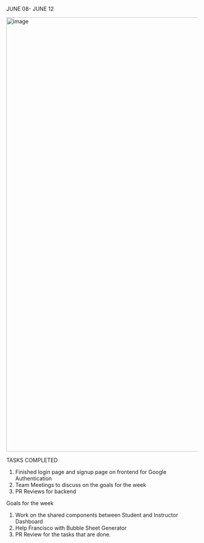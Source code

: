 
JUNE 08- JUNE 12


<img width="1140" alt="image" src="https://github.com/UBCO-COSC499-Summer-2024/team-7-capstone-team-7-falcon/assets/105883848/5dfec7fe-fbc2-45f7-98c4-fc301a7b0707">


TASKS COMPLETED
1. Finished login page and signup page on frontend for Google Authentication
2. Team Meetings to discuss on the goals for the week
3. PR Reviews for backend


Goals for the week
1. Work on the shared components between Student and Instructor Dashboard
2. Help Francisco with Bubble Sheet Generator
3. PR Review for the tasks that are done.
